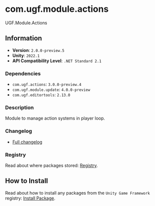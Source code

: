 # com.ugf.module.actions

UGF.Module.Actions

## Information

- **Version**: `2.0.0-preview.5`
- **Unity**: `2022.1`
- **API Compatibility Level**: `.NET Standard 2.1`

### Dependencies

- `com.ugf.actions`: `3.0.0-preview.4`
- `com.ugf.module.update`: `4.0.0-preview`
- `com.ugf.editortools`: `2.13.0`


### Description

Module to manage action systems in player loop.

### Changelog

- [Full changelog](changelog.md)

### Registry

Read about where packages stored: [Registry](https://github.com/unity-game-framework/organization/blob/main/docs/registry.md).

## How to Install

Read about how to install any packages from the `Unity Game Framework` registry: [Install Package](https://github.com/unity-game-framework/organization/blob/main/docs/install-packages.md).

